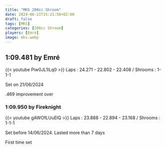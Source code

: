 ```yaml
---
title: "MKS 200cc Shroom"
date: 2024-06-21T15:21:58+02:00
draft: false
tags: [MKS]
categories: [200cc Shroom]
players: [Emré]
image: mks.webp
---
```

## 1:09.481 by Emré
{{< youtube Piw0JL1lLq0 >}}
Laps : 24.271 - 22.802 - 22.408 /
Shrooms : 1-1-1

Set on 21/06/2024

.469 improvement over 

### 1:09.950 by Fireknight

{{< youtube gAWOfLUuEIQ >}}
Laps : 23.888 - 22.894 - 23.168 /
Shrooms : 1-1-1

Set before 14/06/2024. Lasted more than 7 days

First time set